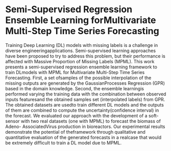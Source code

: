 # Semi-Supervised Regression Ensemble Learning forMultivariate Multi-Step Time Series Forecasting

Training Deep Learning (DL) models with missing labels is a challenge in diverse engineeringapplications.  Semi-supervised learning approaches have been proposed to try to address this problem, but their performance is affected with Massive Proportion of Missing Labels (MPML). This  work  presents  a  semi-supervised  regression  ensemble  learning  framework  to  train  DLmodels  with  MPML  for  Multivariate  Multi-Step  Time  Series  Forecasting.    First,  a  set  ofsamples  of  the  possible  interpolation  of  the  missing  outputs  are  generated  by  the  GaussianProcesses Regression (GPR) based in the domain knowledge.  Second,  the ensemble learningis performed varying the training data with the combination between observed inputs featuresand the obtained samples set (interpolated labels) from GPR. The obtained datasets are usedto train different DL models and the outputs of them are combined to compute the uncertainty(confidence interval) in the forecast.  We evaluated our approach with the development of a soft-sensor with two real datasets (one with MPML) to forecast the biomass of Adeno- AssociatedVirus  production  in  bioreactors.   Our  experimental  results  demonstrate  the  potential  of  theframework through qualitative and quantitative evaluation of the generated forecasts in a realcase that would be extremely difficult to train a DL model due to MPML.

